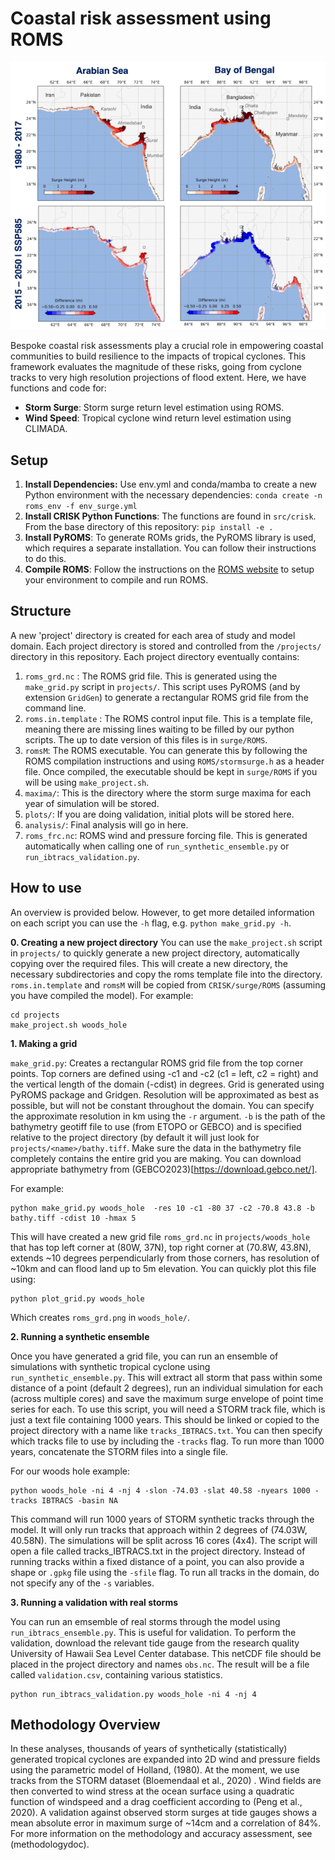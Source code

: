 # Coastal risk assessment using ROMS

<p align="center">
  <img src="https://github.com/WoodwellRisk/CRisk/blob/main/assets/crisk_ex.png" />
</p>

Bespoke coastal risk assessments play a crucial role in empowering coastal communities to build resilience to the impacts of tropical cyclones. This framework evaluates the magnitude of these risks, going from cyclone tracks to very high resolution projections of flood extent. Here, we have functions and code for:

* **Storm Surge**: Storm surge return level estimation using ROMS.
* **Wind Speed**: Tropical cyclone wind return level estimation using CLIMADA.

## Setup

1. **Install Dependencies:** Use env.yml and conda/mamba to create a new Python environment with the necessary dependencies: `conda create -n roms_env -f env_surge.yml`
2. **Install CRISK Python Functions**: The functions are found in `src/crisk`. From the base directory of this repository: `pip install -e .`
3. **Install PyROMS**: To generate ROMs grids, the PyROMS library is used, which requires a separate installation. You can follow their instructions to do this.
4. **Compile ROMS**: Follow the instructions on the [ROMS website](https://www.myroms.org/) to setup your environment to compile and run ROMS. 

## Structure

A new 'project' directory is created for each area of study and model domain. Each project directory is stored and controlled from the `/projects/` directory in this repository. Each project directory eventually contains:

1. `roms_grd.nc` : The ROMS grid file. This is generated using the `make_grid.py` script in `projects/`. This script uses PyROMS (and by extension `GridGen`) to generate a rectangular ROMS grid file from the command line. 
2. `roms.in.template` : The ROMS control input file. This is a template file, meaning there are missing lines waiting to be filled by our python scripts. The up to date version of this files is in `surge/ROMS`.
3. `romsM`: The ROMS executable. You can generate this by following the ROMS compilation instructions and using `ROMS/stormsurge.h` as a header file. Once compiled, the executable should be kept in `surge/ROMS` if you will be using `make_project.sh`.
4. `maxima/`: This is the directory where the storm surge maxima for each year of simulation will be stored.
5. `plots/`: If you are doing validation, initial plots will be stored here.
6. `analysis/`: Final analysis will go in here.
7. `roms_frc.nc`: ROMS wind and pressure forcing file. This is generated automatically when calling one of `run_synthetic_ensemble.py` or `run_ibtracs_validation.py`.

## How to use
An overview is provided below. However, to get more detailed information on each script you can use the `-h` flag, e.g. `python make_grid.py -h`.

**0. Creating a new project directory**
You can use the `make_project.sh` script in `projects/` to quickly generate a new project directory, automatically copying over the required files. This will create a new directory, the necessary subdirectories and copy the roms template file into the directory. `roms.in.template` and `romsM` will be copied from `CRISK/surge/ROMS` (assuming you have compiled the model). For example:

```
cd projects
make_project.sh woods_hole
```

**1. Making a grid**

`make_grid.py`: Creates a rectangular ROMS grid file from the top corner points. Top corners are defined using -c1 and -c2 (c1 = left, c2 = right) and the vertical length of the domain (-cdist) in degrees. Grid is generated using PyROMS package and Gridgen. Resolution will be approximated as best as possible, but will not be constant throughout the domain. You can specify the approximate resolution in km using the `-r` argument. `-b` is the path of the bathymetry geotiff file to use (from ETOPO or GEBCO) and is specified relative to the project directory (by default it will just look for `projects/<name>/bathy.tiff`. Make sure the data in the bathymetry file completely contains the entire grid you are making. You can download appropriate bathymetry from (GEBCO2023)[https://download.gebco.net/].

For example:

```
python make_grid.py woods_hole  -res 10 -c1 -80 37 -c2 -70.8 43.8 -b bathy.tiff -cdist 10 -hmax 5
```

This will have created a new grid file `roms_grd.nc` in `projects/woods_hole` that has top left corner at (80W, 37N), top right corner at (70.8W, 43.8N), extends ~10 degrees perpendicularly from those corners, has resolution of ~10km and can flood land up to 5m elevation. You can quickly plot this file using:

```
python plot_grid.py woods_hole
```

Which creates `roms_grd.png` in `woods_hole/`. 

**2. Running a synthetic ensemble**

Once you have generated a grid file, you can run an ensemble of simulations with synthetic tropical cyclone using `run_synthetic_ensemble.py`. This will extract all storm that pass within some distance of a point (default 2 degrees), run an individual simulation for each (across multiple cores) and save the maximum surge envelope of point time series for each. To use this script, you will need a STORM track file, which is just a text file containing 1000 years. This should be linked or copied to the project directory with a name like `tracks_IBTRACS.txt`. You can then specify which tracks file to use by including the `-tracks` flag. To run more than 1000 years, concatenate the STORM files into a single file.

For our woods hole example:

```
python woods_hole -ni 4 -nj 4 -slon -74.03 -slat 40.58 -nyears 1000 -tracks IBTRACS -basin NA
```

This command will run 1000 years of STORM synthetic tracks through the model. It will only run tracks that approach within 2 degrees of (74.03W, 40.58N). The simulations will be split across 16 cores (4x4). The script will open a file called tracks_IBTRACS.txt in the project directory. Instead of running tracks within a fixed distance of a point, you can also provide a shape or `.gpkg` file using the `-sfile` flag. To run all tracks in the domain, do not specify any of the `-s` variables.

**3. Running a validation with real storms**

You can run an emsemble of real storms through the model using `run_ibtracs_ensemble.py`. This is useful for validation. To perform the validation, download the relevant tide gauge from the research quality University of Hawaii Sea Level Center database. This netCDF file should be placed in the project directory and names `obs.nc`. The result will be a file called `validation.csv`, containing various statistics.

```
python run_ibtracs_validation.py woods_hole -ni 4 -nj 4
```

## Methodology Overview

In these analyses, thousands of years of synthetically (statistically) generated tropical cyclones are expanded into 2D wind and pressure fields using the parametric model of Holland, (1980). At the moment, we use tracks from the STORM dataset (Bloemendaal et al., 2020) . Wind fields are then converted to wind stress at the ocean surface using a quadratic function of windspeed and a drag coefficient according to (Peng et al., 2020). A validation against observed storm surges at tide gauges shows a mean absolute error in maximum surge of ~14cm and a correlation of 84%. For more information on the methodology and accuracy assessment, see (methodologydoc).
